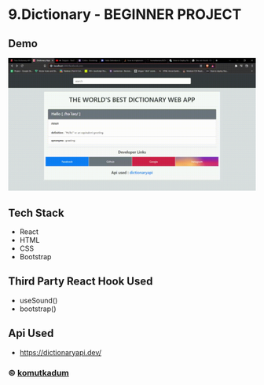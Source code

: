 # 9.Dictionary - BEGINNER PROJECT

## Demo

![](dictionary-demo.gif)

## Tech Stack

- React
- HTML
- CSS
- Bootstrap

## Third Party React Hook Used

- useSound()
- bootstrap()

## Api Used
- https://dictionaryapi.dev/

### © [komutkadum](https://kadmon47.github.io/kadumkomut/)
